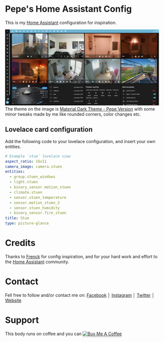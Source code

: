 # Pepe's Home Assistant Config
This is my [Home Assistant](https://github.com/home-assistant) configuration for inspiration.


![Image](https://github.com/allanpersson/home-assistant-config/blob/master/www/images/themes/material_dark_theme_custom_preview.png)
The theme on the image is [Material Dark Theme - Pepe Version](https://github.com/allanpersson/home-assistant-config/blob/master/themes/material_dark_theme_custom.yaml) with some minor tweaks made by me like rounded corners, color changes etc.

## Lovelace card configuration

Add the following code to your lovelace configuration, and insert your own entities.

```yaml
# Example `stue` lovelace view
aspect_ratio: 16x11
camera_image: camera.stuen
entities:
  - group.stuen_windows
  - light.stuen
  - binary_sensor.motion_stuen
  - climate.stuen
  - sensor.stuen_temperature
  - sensor.motion_stuen_2
  - sensor.stuen_humidity
  - binary_sensor.fire_stuen
title: Stue
type: picture-glance
```

# Credits
Thanks to [Frenck](https://github.com/frenck) for config inspiration, and for your hard work and effort to the [Home Assistant](https://github.com/home-assistant) community.

# Contact
Fell free to follow and/or contact me on:
[Facebook](http://facebook.com/marathonpepe) │ [Instagram](http://instagram.com/marathonpepe) │ [Twitter](http://twitter.com/marathonpepe) │ [Website](http://marathonpepe.dk)

# Support
This body runs on coffee and you can <a href="https://www.buymeacoffee.com/marathonpepe" target="_blank"><img src="https://www.buymeacoffee.com/assets/img/custom_images/orange_img.png" alt="Buy Me A Coffee" style="height: 41px !important;width: 174px !important;box-shadow: 0px 3px 2px 0px rgba(190, 190, 190, 0.5) !important;-webkit-box-shadow: 0px 3px 2px 0px rgba(190, 190, 190, 0.5) !important;" ></a>
